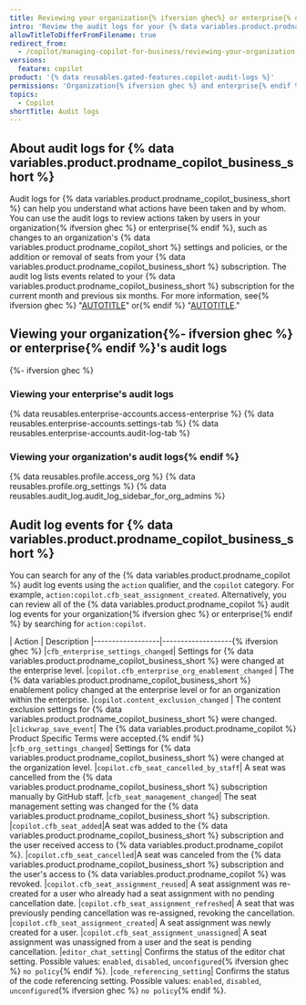 ```yaml
---
title: Reviewing your organization{% ifversion ghec%} or enterprise{% endif %}'s audit logs for Copilot Business
intro: 'Review the audit logs for your {% data variables.product.prodname_copilot_business_short %} subscription to understand what actions have been taken and by which users.'
allowTitleToDifferFromFilename: true
redirect_from:
  - /copilot/managing-copilot-for-business/reviewing-your-organization-or-enterprises-audit-logs-for-copilot-for-business
versions:
  feature: copilot
product: '{% data reusables.gated-features.copilot-audit-logs %}'
permissions: 'Organization{% ifversion ghec %} and enterprise{% endif %} owners can interact with the audit log.'
topics:
  - Copilot
shortTitle: Audit logs
---
```


## About audit logs for {% data variables.product.prodname_copilot_business_short %}

Audit logs for {% data variables.product.prodname_copilot_business_short %} can help you understand what actions have been taken and by whom. You can use the audit logs to review actions taken by users in your organization{% ifversion ghec %} or enterprise{% endif %}, such as changes to an organization's {% data variables.product.prodname_copilot_short %} settings and policies, or the addition or removal of seats from your {% data variables.product.prodname_copilot_business_short %} subscription. The audit log lists events related to your {% data variables.product.prodname_copilot_business_short %} subscription for the current month and previous six months. For more information, see{% ifversion ghec %} "[AUTOTITLE](/enterprise-cloud@latest/admin/monitoring-activity-in-your-enterprise/reviewing-audit-logs-for-your-enterprise/about-the-audit-log-for-your-enterprise)" or{% endif %} "[AUTOTITLE](/organizations/keeping-your-organization-secure/managing-security-settings-for-your-organization/reviewing-the-audit-log-for-your-organization)."

## Viewing your organization{%- ifversion ghec %} or enterprise{% endif %}'s audit logs

{%- ifversion ghec %}

### Viewing your enterprise's audit logs

{% data reusables.enterprise-accounts.access-enterprise %}
{% data reusables.enterprise-accounts.settings-tab %}
{% data reusables.enterprise-accounts.audit-log-tab %}

### Viewing your organization's audit logs{% endif %}

{% data reusables.profile.access_org %}
{% data reusables.profile.org_settings %}
{% data reusables.audit_log.audit_log_sidebar_for_org_admins %}

## Audit log events for {% data variables.product.prodname_copilot_business_short %}

You can search for any of the {% data variables.product.prodname_copilot %} audit log events using the `action` qualifier, and the `copilot` category. For example, `action:copilot.cfb_seat_assignment_created`. Alternatively, you can review all of the {% data variables.product.prodname_copilot %} audit log events for your organization{% ifversion ghec %} or enterprise{% endif %} by searching for `action:copilot`.

| Action | Description
|------------------|-------------------{% ifversion ghec %}
|`cfb_enterprise_settings_changed`| Settings for {% data variables.product.prodname_copilot_business_short %} were changed at the enterprise level.
|`copilot.cfb_enterprise_org_enablement_changed` | The {% data variables.product.prodname_copilot_business_short %} enablement policy changed at the enterprise level or for an organization within the enterprise.
|`copilot.content_exclusion_changed` | The content exclusion settings for {% data variables.product.prodname_copilot_business_short %} were changed.
|`clickwrap_save_event`| The {% data variables.product.prodname_copilot %} Product Specific Terms were accepted.{% endif %}
|`cfb_org_settings_changed`| Settings for {% data variables.product.prodname_copilot_business_short %} were changed at the organization level.
|`copilot.cfb_seat_cancelled_by_staff`| A seat was cancelled from the {% data variables.product.prodname_copilot_business_short %} subscription manually by GitHub staff.
|`cfb_seat_management_changed`| The seat management setting was changed for the {% data variables.product.prodname_copilot_business_short %} subscription.
|`copilot.cfb_seat_added`|A seat was added to the {% data variables.product.prodname_copilot_business_short %} subscription and the user received access to {% data variables.product.prodname_copilot %}.
|`copilot.cfb_seat_cancelled`|A seat was canceled from the {% data variables.product.prodname_copilot_business_short %} subscription and the user's access to {% data variables.product.prodname_copilot %} was revoked.
|`copilot.cfb_seat_assignment_reused`| A seat assignment was re-created for a user who already had a seat assignment with no pending cancellation date.
|`copilot.cfb_seat_assignment_refreshed`| A seat that was previously pending cancellation was re-assigned, revoking the cancellation.
|`copilot.cfb_seat_assignment_created`| A seat assignment was newly created for a user.
|`copilot.cfb_seat_assignment_unassigned`| A seat assignment was unassigned from a user and the seat is pending cancellation.
|`editor_chat_setting`| Confirms the status of the editor chat setting. Possible values: `enabled`, `disabled`, `unconfigured`{% ifversion ghec %} `no policy`{% endif %}.
|`code_referencing_setting`| Confirms the status of the code referencing setting. Possible values: `enabled`, `disabled`, `unconfigured`{% ifversion ghec %} `no policy`{% endif %}.
